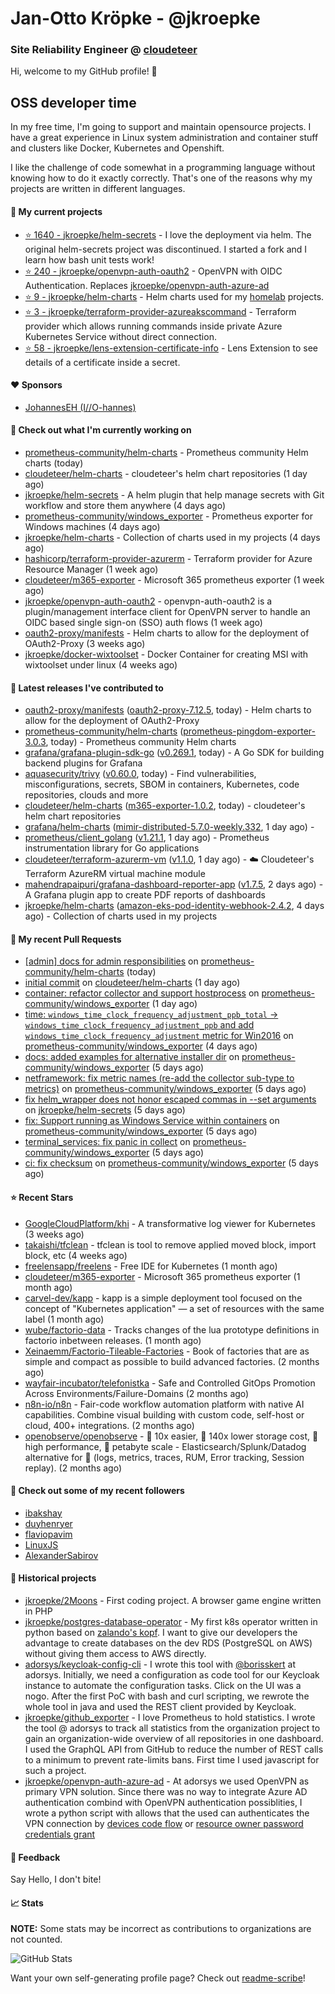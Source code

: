 # Jan-Otto Kröpke - @jkroepke
### Site Reliability Engineer @ [cloudeteer](https://cloudeteer.de/)

Hi, welcome to my GitHub profile! 👋

## OSS developer time
In my free time, I'm going to support and maintain opensource projects. I have a great experience in Linux system administration and container stuff and clusters like Docker, Kubernetes and Openshift.

I like the challenge of code somewhat in a programming language without knowing how to do it exactly correctly. That's one of the reasons why my projects are written in different languages.

#### 🌱 My current projects
- [⭐️ 1640 - jkroepke/helm-secrets](https://github.com/jkroepke/helm-secrets) - I love the deployment via helm. The original helm-secrets project was discontinued. I started a fork and I learn how bash unit tests work!
- [⭐️ 240 - jkroepke/openvpn-auth-oauth2](https://github.com/jkroepke/openvpn-auth-oauth2) - OpenVPN with OIDC Authentication. Replaces  [jkroepke/openvpn-auth-azure-ad](https://github.com/jkroepke/openvpn-auth-azure-ad) 
- [⭐️ 9 - jkroepke/helm-charts](https://github.com/jkroepke/helm-charts) - Helm charts used for my [homelab](https://github.com/jkroepke/homelab) projects.
- [⭐️ 3 - jkroepke/terraform-provider-azureakscommand](https://github.com/jkroepke/terraform-provider-azureakscommand) - Terraform provider which allows running commands inside private Azure Kubernetes Service without direct connection.
- [⭐️ 58 - jkroepke/lens-extension-certificate-info](https://github.com/jkroepke/lens-extension-certificate-info) - Lens Extension to see details of a certificate inside a secret.

#### ❤️ Sponsors

- [JohannesEH (I//O-hannes)](https://github.com/JohannesEH)


#### 👷 Check out what I'm currently working on

- [prometheus-community/helm-charts](https://github.com/prometheus-community/helm-charts) - Prometheus community Helm charts (today)
- [cloudeteer/helm-charts](https://github.com/cloudeteer/helm-charts) - cloudeteer's helm chart repositories (1 day ago)
- [jkroepke/helm-secrets](https://github.com/jkroepke/helm-secrets) - A helm plugin that help manage secrets with Git workflow and store them anywhere (4 days ago)
- [prometheus-community/windows_exporter](https://github.com/prometheus-community/windows_exporter) - Prometheus exporter for Windows machines (4 days ago)
- [jkroepke/helm-charts](https://github.com/jkroepke/helm-charts) - Collection of charts used in my projects (4 days ago)
- [hashicorp/terraform-provider-azurerm](https://github.com/hashicorp/terraform-provider-azurerm) - Terraform provider for Azure Resource Manager (1 week ago)
- [cloudeteer/m365-exporter](https://github.com/cloudeteer/m365-exporter) - Microsoft 365 prometheus exporter (1 week ago)
- [jkroepke/openvpn-auth-oauth2](https://github.com/jkroepke/openvpn-auth-oauth2) - openvpn-auth-oauth2 is a plugin/management interface client for OpenVPN server to handle an OIDC based single sign-on (SSO) auth flows (1 week ago)
- [oauth2-proxy/manifests](https://github.com/oauth2-proxy/manifests) - Helm charts to allow for the deployment of OAuth2-Proxy (3 weeks ago)
- [jkroepke/docker-wixtoolset](https://github.com/jkroepke/docker-wixtoolset) - Docker Container for creating MSI with wixtoolset under linux (4 weeks ago)

#### 🔭 Latest releases I've contributed to

- [oauth2-proxy/manifests](https://github.com/oauth2-proxy/manifests) ([oauth2-proxy-7.12.5](https://github.com/oauth2-proxy/manifests/releases/tag/oauth2-proxy-7.12.5), today) - Helm charts to allow for the deployment of OAuth2-Proxy
- [prometheus-community/helm-charts](https://github.com/prometheus-community/helm-charts) ([prometheus-pingdom-exporter-3.0.3](https://github.com/prometheus-community/helm-charts/releases/tag/prometheus-pingdom-exporter-3.0.3), today) - Prometheus community Helm charts
- [grafana/grafana-plugin-sdk-go](https://github.com/grafana/grafana-plugin-sdk-go) ([v0.269.1](https://github.com/grafana/grafana-plugin-sdk-go/releases/tag/v0.269.1), today) - A Go SDK for building backend plugins for Grafana
- [aquasecurity/trivy](https://github.com/aquasecurity/trivy) ([v0.60.0](https://github.com/aquasecurity/trivy/releases/tag/v0.60.0), today) - Find vulnerabilities, misconfigurations, secrets, SBOM in containers, Kubernetes, code repositories, clouds and more
- [cloudeteer/helm-charts](https://github.com/cloudeteer/helm-charts) ([m365-exporter-1.0.2](https://github.com/cloudeteer/helm-charts/releases/tag/m365-exporter-1.0.2), today) - cloudeteer's helm chart repositories
- [grafana/helm-charts](https://github.com/grafana/helm-charts) ([mimir-distributed-5.7.0-weekly.332](https://github.com/grafana/helm-charts/releases/tag/mimir-distributed-5.7.0-weekly.332), 1 day ago) - 
- [prometheus/client_golang](https://github.com/prometheus/client_golang) ([v1.21.1](https://github.com/prometheus/client_golang/releases/tag/v1.21.1), 1 day ago) - Prometheus instrumentation library for Go applications
- [cloudeteer/terraform-azurerm-vm](https://github.com/cloudeteer/terraform-azurerm-vm) ([v1.1.0](https://github.com/cloudeteer/terraform-azurerm-vm/releases/tag/v1.1.0), 1 day ago) - ☁️ Cloudeteer's Terraform AzureRM virtual machine module
- [mahendrapaipuri/grafana-dashboard-reporter-app](https://github.com/mahendrapaipuri/grafana-dashboard-reporter-app) ([v1.7.5](https://github.com/mahendrapaipuri/grafana-dashboard-reporter-app/releases/tag/v1.7.5), 2 days ago) - A Grafana plugin app to create PDF reports of dashboards
- [jkroepke/helm-charts](https://github.com/jkroepke/helm-charts) ([amazon-eks-pod-identity-webhook-2.4.2](https://github.com/jkroepke/helm-charts/releases/tag/amazon-eks-pod-identity-webhook-2.4.2), 4 days ago) - Collection of charts used in my projects

#### 🔨 My recent Pull Requests

- [[admin] docs for admin responsibilities](https://github.com/prometheus-community/helm-charts/pull/5402) on [prometheus-community/helm-charts](https://github.com/prometheus-community/helm-charts) (today)
- [initial commit](https://github.com/cloudeteer/helm-charts/pull/1) on [cloudeteer/helm-charts](https://github.com/cloudeteer/helm-charts) (1 day ago)
- [container: refactor collector and support hostprocess](https://github.com/prometheus-community/windows_exporter/pull/1911) on [prometheus-community/windows_exporter](https://github.com/prometheus-community/windows_exporter) (1 day ago)
- [time: `windows_time_clock_frequency_adjustment_ppb_total` -> `windows_time_clock_frequency_adjustment_ppb` and add `windows_time_clock_frequency_adjustment` metric for Win2016](https://github.com/prometheus-community/windows_exporter/pull/1910) on [prometheus-community/windows_exporter](https://github.com/prometheus-community/windows_exporter) (4 days ago)
- [docs: added examples for alternative installer dir](https://github.com/prometheus-community/windows_exporter/pull/1909) on [prometheus-community/windows_exporter](https://github.com/prometheus-community/windows_exporter) (5 days ago)
- [netframework: fix metric names (re-add the collector sub-type to metrics)](https://github.com/prometheus-community/windows_exporter/pull/1908) on [prometheus-community/windows_exporter](https://github.com/prometheus-community/windows_exporter) (5 days ago)
- [fix helm_wrapper does not honor escaped commas in --set arguments](https://github.com/jkroepke/helm-secrets/pull/501) on [jkroepke/helm-secrets](https://github.com/jkroepke/helm-secrets) (5 days ago)
- [fix: Support running as Windows Service within containers](https://github.com/prometheus-community/windows_exporter/pull/1907) on [prometheus-community/windows_exporter](https://github.com/prometheus-community/windows_exporter) (5 days ago)
- [terminal_services: fix panic in collect](https://github.com/prometheus-community/windows_exporter/pull/1906) on [prometheus-community/windows_exporter](https://github.com/prometheus-community/windows_exporter) (5 days ago)
- [ci: fix checksum](https://github.com/prometheus-community/windows_exporter/pull/1905) on [prometheus-community/windows_exporter](https://github.com/prometheus-community/windows_exporter) (5 days ago)

#### ⭐ Recent Stars

- [GoogleCloudPlatform/khi](https://github.com/GoogleCloudPlatform/khi) - A transformative log viewer for Kubernetes (3 weeks ago)
- [takaishi/tfclean](https://github.com/takaishi/tfclean) - tfclean is tool to remove applied moved block, import block, etc (4 weeks ago)
- [freelensapp/freelens](https://github.com/freelensapp/freelens) - Free IDE for Kubernetes (1 month ago)
- [cloudeteer/m365-exporter](https://github.com/cloudeteer/m365-exporter) - Microsoft 365 prometheus exporter (1 month ago)
- [carvel-dev/kapp](https://github.com/carvel-dev/kapp) - kapp is a simple deployment tool focused on the concept of "Kubernetes application" — a set of resources with the same label (1 month ago)
- [wube/factorio-data](https://github.com/wube/factorio-data) - Tracks changes of the lua prototype definitions in factorio inbetween releases. (1 month ago)
- [Xeinaemm/Factorio-Tileable-Factories](https://github.com/Xeinaemm/Factorio-Tileable-Factories) - Book of factories that are as simple and compact as possible to build advanced factories. (2 months ago)
- [wayfair-incubator/telefonistka](https://github.com/wayfair-incubator/telefonistka) - Safe and Controlled GitOps Promotion Across Environments/Failure-Domains (2 months ago)
- [n8n-io/n8n](https://github.com/n8n-io/n8n) - Fair-code workflow automation platform with native AI capabilities. Combine visual building with custom code, self-host or cloud, 400+ integrations. (2 months ago)
- [openobserve/openobserve](https://github.com/openobserve/openobserve) - 🚀 10x easier, 🚀 140x lower storage cost, 🚀 high performance,  🚀 petabyte scale - Elasticsearch/Splunk/Datadog alternative for 🚀 (logs, metrics, traces, RUM, Error tracking, Session replay). (2 months ago)

#### 👯 Check out some of my recent followers

- [ibakshay](https://github.com/ibakshay)
- [duyhenryer](https://github.com/duyhenryer)
- [flaviopavim](https://github.com/flaviopavim)
- [LinuxJS](https://github.com/LinuxJS)
- [AlexanderSabirov](https://github.com/AlexanderSabirov)

#### 📜 Historical projects
- [jkroepke/2Moons](https://github.com/jkroepke/2Moons) - First coding project. A browser game engine written in PHP
- [jkroepke/postgres-database-operator](https://github.com/jkroepke/postgres-database-operator) - My first k8s operator written in python based on [zalando's kopf](https://github.com/zalando-incubator/kopf). I want to give our developers the advantage to create databases on the dev RDS (PostgreSQL on AWS) without giving them access to AWS directly.
- [adorsys/keycloak-config-cli](https://github.com/adorsys/keycloak-config-cli) - I wrote this tool with [@borisskert](https://github.com/borisskert) at adorsys. Initially, we need a configuration as code tool for our Keycloak instance to automate the configuration tasks. Click on the UI was a nogo. After the first PoC with bash and curl scripting, we rewrote the whole tool in java and used the REST client provided by Keycloak.
- [jkroepke/github_exporter](https://github.com/jkroepke/github_exporter) - I love Prometheus to hold statistics. I wrote the tool @ adorsys to track all statistics from the organization project to gain an organization-wide overview of all repositories in one dashboard. I used the GraphQL API from GitHub to reduce the number of REST calls to a minimum to prevent rate-limits bans. First time I used javascript for such a project.
- [jkroepke/openvpn-auth-azure-ad](https://github.com/jkroepke/openvpn-auth-azure-ad) - At adorsys we used OpenVPN as primary VPN solution. Since there was no way to integrate Azure AD authentication combind with OpenVPN authentication possiblities, I wrote a python script with allows that the used can authenticates the VPN connection by [devices code flow](https://docs.microsoft.com/en-us/azure/active-directory/develop/v2-oauth2-device-code) or [resource owner password credentials grant](https://docs.microsoft.com/en-us/azure/active-directory/develop/v2-oauth-ropc)

#### 💬 Feedback

Say Hello, I don't bite!

#### 📈 Stats

**NOTE:** Some stats may be incorrect as contributions to organizations
are not counted.

![GitHub Stats](https://github-readme-stats.vercel.app/api?username=jkroepke&count_private=false&theme=tokyonight&show_icons=true)

Want your own self-generating profile page? Check out [readme-scribe](https://github.com/muesli/readme-scribe)!
